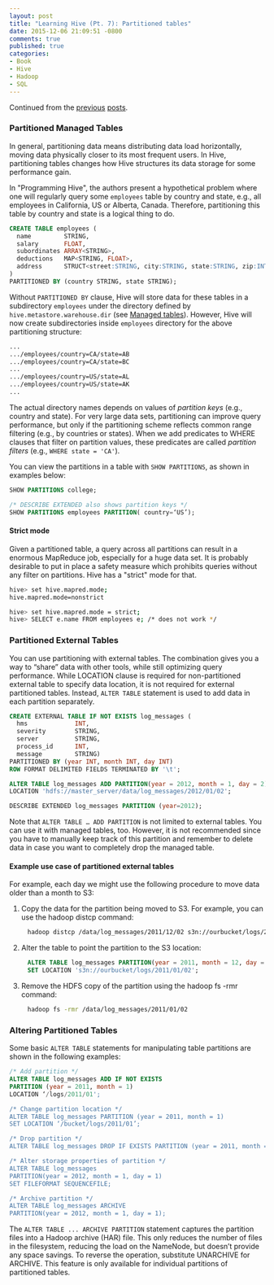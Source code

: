 ```yaml
---
layout: post
title: "Learning Hive (Pt. 7): Partitioned tables"
date: 2015-12-06 21:09:51 -0800
comments: true
published: true
categories:
- Book
- Hive
- Hadoop
- SQL
---
```


<!--
Chapter 4
-->

Continued from the [previous](/blog/2015/12/02/programming-hive-hiveql-ddl/) [posts](/blog/2015/12/05/programming-hive-ddl-table/).

### Partitioned Managed Tables

In general, partitioning data means distributing data load horizontally, moving data physically closer to its most frequent users. In Hive, partitioning tables changes how Hive structures its data storage for some performance gain.

In "Programming Hive", the authors present a hypothetical problem where one will regularly query some `employees` table by country and state, e.g., all employees in California, US or Alberta, Canada. Therefore, partitioning this table by country and state is a logical thing to do.

``` sql
CREATE TABLE employees (
  name         STRING,
  salary       FLOAT,
  subordinates ARRAY<STRING>,
  deductions   MAP<STRING, FLOAT>,
  address      STRUCT<street:STRING, city:STRING, state:STRING, zip:INT>
)
PARTITIONED BY (country STRING, state STRING);
```

Without `PARTITIONED BY` clause, Hive will store data for these tables in a subdirectory `employees` under the directory defined by `hive.metastore.warehouse.dir` (see [Managed tables](/blog/2015/12/05/programming-hive-ddl-table/)). However, Hive will now create subdirectories inside `employees` directory for the above partitioning structure:

``` bash
...
.../employees/country=CA/state=AB
.../employees/country=CA/state=BC
...
.../employees/country=US/state=AL
.../employees/country=US/state=AK
...
```

The actual directory names depends on values of *partition keys* (e.g., country and state). For very large data sets, partitioning can improve query performance, but only if the partitioning scheme reflects common range filtering (e.g., by countries or states). When we add predicates to WHERE clauses that filter on partition values, these predicates are called *partition filters* (e.g., `WHERE state = 'CA'`).

You can view the partitions in a table with `SHOW PARTITIONS`, as shown in examples below:

``` sql
SHOW PARTITIONS college;

/* DESCRIBE EXTENDED also shows partition keys */
SHOW PARTITIONS employees PARTITION( country=‘US’);
```

#### Strict mode

Given a partitioned table, a query across all partitions can result in a enormous MapReduce job, especially for a huge data set. It is probably desirable to put in place a safety measure which prohibits queries without any filter on partitions. Hive has a "strict" mode for that.

``` bash
hive> set hive.mapred.mode;
hive.mapred.mode=nonstrict

hive> set hive.mapred.mode = strict;
hive> SELECT e.name FROM employees e; /* does not work */
```

### Partitioned External Tables

You can use partitioning with external tables. The combination gives you a way to “share” data with other tools, while still optimizing query performance. While LOCATION clause is required for non-partitioned external table to specify data location, it is not required for external partitioned tables. Instead, `ALTER TABLE` statement is used to add data in each partition separately.

``` sql
CREATE EXTERNAL TABLE IF NOT EXISTS log_messages (
  hms             INT,
  severity        STRING,
  server          STRING,
  process_id      INT,
  message         STRING)
PARTITIONED BY (year INT, month INT, day INT)
ROW FORMAT DELIMITED FIELDS TERMINATED BY '\t';

ALTER TABLE log_messages ADD PARTITION(year = 2012, month = 1, day = 2)
LOCATION 'hdfs://master_server/data/log_messages/2012/01/02';

DESCRIBE EXTENDED log_messages PARTITION (year=2012);
```

Note that `ALTER TABLE … ADD PARTITION` is not limited to external tables. You can use it with managed tables, too. However, it is not recommended since you have to manually keep track of this partition and remember to delete data in case you want to completely drop the managed table.

#### Example use case of partitioned external tables
 
For example, each day we might use the following procedure to move data older than a month to S3:

1) Copy the data for the partition being moved to S3. For example, you can use the hadoop distcp command:
``` bash
     hadoop distcp /data/log_messages/2011/12/02 s3n://ourbucket/logs/2011/12/02
```
2) Alter the table to point the partition to the S3 location:
``` sql
     ALTER TABLE log_messages PARTITION(year = 2011, month = 12, day = 2)
     SET LOCATION 's3n://ourbucket/logs/2011/01/02';
```
3) Remove the HDFS copy of the partition using the hadoop fs -rmr command:
``` bash
     hadoop fs -rmr /data/log_messages/2011/01/02
```

### Altering Partitioned Tables

Some basic `ALTER TABLE` statements for manipulating table partitions are shown in the following examples:

``` sql
/* Add partition */
ALTER TABLE log_messages ADD IF NOT EXISTS
PARTITION (year = 2011, month = 1)
LOCATION ‘/logs/2011/01';

/* Change partition location */
ALTER TABLE log_messages PARTITION (year = 2011, month = 1)
SET LOCATION ‘/bucket/logs/2011/01’;

/* Drop partition */
ALTER TABLE log_messages DROP IF EXISTS PARTITION (year = 2011, month = 1);

/* Alter storage properties of partition */
ALTER TABLE log_messages
PARTITION(year = 2012, month = 1, day = 1)
SET FILEFORMAT SEQUENCEFILE;

/* Archive partition */
ALTER TABLE log_messages ARCHIVE
PARTITION(year = 2012, month = 1, day = 1);
```

The `ALTER TABLE ... ARCHIVE PARTITION` statement captures the partition files into a Hadoop archive (HAR) file. This only reduces the number of files in the filesystem, reducing the load on the NameNode, but doesn’t provide any space savings. To reverse the operation, substitute UNARCHIVE for ARCHIVE. This feature is only available for individual partitions of partitioned tables.